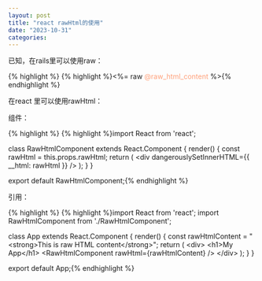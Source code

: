 ```yaml
---
layout: post
title: "react rawHtml的使用"
date: "2023-10-31"
categories: 
---
```

<p>已知，在rails里可以使用raw：</p>

{% highlight %}
{% highlight %}&lt;%= raw <span style="color:#ffa07a">@raw_html_content</span> %&gt;{% endhighlight %}

<p>在react 里可以使用rawHtml：</p>

<p>组件：</p>

{% highlight %}
{% highlight %}import React from &#39;react&#39;;

class RawHtmlComponent extends React.Component {
  render() {
    const rawHtml = this.props.rawHtml;
    return (
      &lt;div dangerouslySetInnerHTML={{ __html: rawHtml }} /&gt;
    );
  }
}

export default RawHtmlComponent;{% endhighlight %}

<p>引用：</p>

{% highlight %}
{% highlight %}import React from &#39;react&#39;;
import RawHtmlComponent from &#39;./RawHtmlComponent&#39;;

class App extends React.Component {
  render() {
    const rawHtmlContent = &quot;&lt;strong&gt;This is raw HTML content&lt;/strong&gt;&quot;;
    return (
      &lt;div&gt;
        &lt;h1&gt;My App&lt;/h1&gt;
        &lt;RawHtmlComponent rawHtml={rawHtmlContent} /&gt;
      &lt;/div&gt;
    );
  }
}

export default App;{% endhighlight %}

